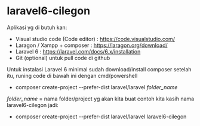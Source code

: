 # laravel6-cilegon

Aplikasi yg di butuh kan:
- Visual studio code (Code editor) : https://code.visualstudio.com/
- Laragon / Xampp + composer : https://laragon.org/download/
- Laravel 6 : https://laravel.com/docs/6.x/installation
- Git (optional) untuk pull code di github

Untuk instalasi Laravel 6 minimal sudah download/install composer
setelah itu, runing code di bawah ini dengan cmd/powershell
- composer create-project --prefer-dist laravel/laravel *folder_name*

*folder_name* = nama folder/project yg akan kita buat contoh kita kasih nama laravel6-cilegon jadi:

- composer create-project --prefer-dist laravel/laravel laravel6-cilegon
